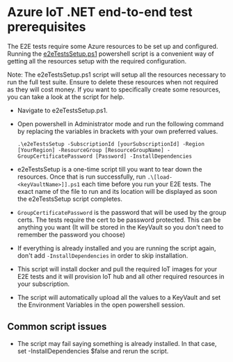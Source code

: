 
# Azure IoT .NET end-to-end test prerequisites

The E2E tests require some Azure resources to be set up and configured. Running the [e2eTestsSetup.ps1](e2eTestsSetup.ps1) powershell script is a convenient way of getting all the resources setup with the required configuration.

Note: The e2eTestsSetup.ps1 script will setup all the resources necessary to run the full test suite. Ensure to delete these resources when not required as they will cost money. If you want to specifically create some resources, you can take a look at the script for help.

- Navigate to e2eTestsSetup.ps1.

- Open powershell in Administrator mode and run the following command by replacing the variables in brackets with your own preferred values.
  
  ```Shell
  .\e2eTestsSetup -SubscriptionId [yourSubscriptionId] -Region [YourRegion] -ResourceGroup [ResourceGroupName] -GroupCertificatePassword [Password] -InstallDependencies
  ```

- e2eTestsSetup is a one-time script till you want to tear down the resources. Once that is run successfully, run `.\[load-<keyVaultName>]].ps1` each time before you run your E2E tests. The exact name of the file to run and its location will be displayed as soon the e2eTestsSetup script completes.

- `GroupCertificatePassword` is the password that will be used by the group certs. The tests require the cert to be password protected. This can be anything you want (It will be stored in the KeyVault so you don't need to remember the password you choose)

- If everything is already installed and you are running the script again, don't add `-InstallDependencies` in order to skip installation.

- This script will install docker and pull the required IoT images for your E2E tests and it will provision IoT hub and all other required resources in your subscription.

- The script will automatically upload all the values to a KeyVault and set the Environment Variables in the open powershell session.

## Common script issues

- The script may fail saying something is already installed. In that case, set -InstallDependencies $false and rerun the script.

